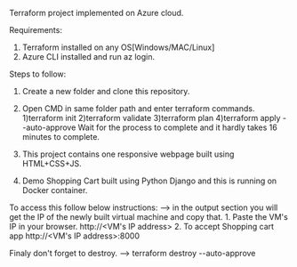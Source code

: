 Terraform project implemented on Azure cloud. 

Requirements:
1. Terraform installed on any OS[Windows/MAC/Linux]
2. Azure CLI installed and run az login. 

Steps to follow:
1. Create a new folder and clone this repository. 
2. Open CMD in same folder path and enter terraform commands. 
    1)terraform init
    2)terraform validate
    3)terraform plan
    4)terraform apply --auto-approve 
Wait for the process to complete and it hardly takes 16 minutes to complete. 


1. This project contains one responsive webpage built using HTML+CSS+JS.
2. Demo Shopping Cart built using Python Django and this is running on Docker container. 

To access this follow below instructions:
--> in the output section you will get the IP of the newly built virtual machine and copy that. 
       1. Paste the VM's IP in your browser. http://<VM's IP address>
       2. To accept Shopping cart app http://<VM's IP address>:8000


Finaly don't forget to destroy. 
   --> terraform destroy --auto-approve



